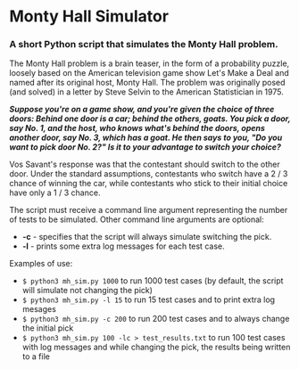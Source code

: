 # Monty Hall Simulator
### A short Python script that simulates the Monty Hall problem.

The Monty Hall problem is a brain teaser, in the form of a probability puzzle, loosely based on the American television game show Let's Make a Deal and named after its original host, Monty Hall. 
The problem was originally posed (and solved) in a letter by Steve Selvin to the American Statistician in 1975. 

**_Suppose you're on a game show, and you're given the choice of three doors: Behind one door is a car; behind the others, goats. You pick a door, say No. 1, and the host, who knows what's behind the doors, opens another door, say No. 3, which has a goat. He then says to you, "Do you want to pick door No. 2?" Is it to your advantage to switch your choice?_**

Vos Savant's response was that the contestant should switch to the other door. Under the standard assumptions, contestants who switch have a 
2
/
3
 chance of winning the car, while contestants who stick to their initial choice have only a 
1
/
3
 chance.
 
 The script must receive a command line argument representing the number of tests to be simulated.
 Other command line arguments are optional:
 * __-c__ - specifies that the script will always simulate switching the pick.
 * __-l__ - prints some extra log messages for each test case.
 
 Examples of use:
 * ``` $ python3 mh_sim.py 1000 ``` to run 1000 test cases (by default, the script will simulate not changing the pick)
 * ``` $ python3 mh_sim.py -l 15 ``` to run 15 test cases and to print extra log mesages
 * ``` $ python3 mh_sim.py -c 200 ``` to run 200 test cases and to always change the initial pick
 * ``` $ python3 mh_sim.py 100 -lc > test_results.txt ``` to run 100 test cases with log messages and while changing the pick, the results being written to a file

